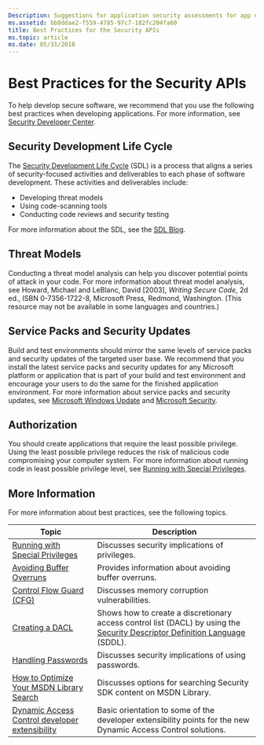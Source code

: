 ```yaml
---
Description: Suggestions for application security assessments for app development of Windows security software and secure software development, including application security testing.
ms.assetid: bb0ddae2-f559-4785-97c7-182fc204fa60
title: Best Practices for the Security APIs
ms.topic: article
ms.date: 05/31/2018
---
```


# Best Practices for the Security APIs

To help develop secure software, we recommend that you use the following best practices when developing applications. For more information, see [Security Developer Center](https://msdn.microsoft.com/security/default.aspx).

## Security Development Life Cycle

The [Security Development Life Cycle](/previous-versions/ms995349(v=msdn.10)) (SDL) is a process that aligns a series of security-focused activities and deliverables to each phase of software development. These activities and deliverables include:

-   Developing threat models
-   Using code-scanning tools
-   Conducting code reviews and security testing

For more information about the SDL, see the [SDL Blog](https://blogs.msdn.com/sdl/archive/2007/04/26/welcome-to-the-sdl-blog.aspx).

## Threat Models

Conducting a threat model analysis can help you discover potential points of attack in your code. For more information about threat model analysis, see Howard, Michael and LeBlanc, David \[2003\], *Writing Secure Code*, 2d ed., ISBN 0-7356-1722-8, Microsoft Press, Redmond, Washington. (This resource may not be available in some languages and countries.)

## Service Packs and Security Updates

Build and test environments should mirror the same levels of service packs and security updates of the targeted user base. We recommend that you install the latest service packs and security updates for any Microsoft platform or application that is part of your build and test environment and encourage your users to do the same for the finished application environment. For more information about service packs and security updates, see [Microsoft Windows Update](https://www.update.microsoft.com/microsoftupdate/v6/vistadefault.aspx?ln=en-us) and [Microsoft Security](https://www.microsoft.com/security).

## Authorization

You should create applications that require the least possible privilege. Using the least possible privilege reduces the risk of malicious code compromising your computer system. For more information about running code in least possible privilege level, see [Running with Special Privileges](running-with-special-privileges.md).

## More Information

For more information about best practices, see the following topics.



| Topic                                                                                                                        | Description                                                                                                                                                                                |
|------------------------------------------------------------------------------------------------------------------------------|--------------------------------------------------------------------------------------------------------------------------------------------------------------------------------------------|
| [Running with Special Privileges](running-with-special-privileges.md)<br/>                                            | Discusses security implications of privileges.<br/>                                                                                                                                  |
| [Avoiding Buffer Overruns](avoiding-buffer-overruns.md)<br/>                                                          | Provides information about avoiding buffer overruns.<br/>                                                                                                                            |
| [Control Flow Guard (CFG)](control-flow-guard.md)<br/>                                                                | Discusses memory corruption vulnerabilities.<br/>                                                                                                                                    |
| [Creating a DACL](creating-a-dacl.md)<br/>                                                                            | Shows how to create a discretionary access control list (DACL) by using the [Security Descriptor Definition Language](/windows/desktop/SecAuthZ/security-descriptor-definition-language) (SDDL).<br/> |
| [Handling Passwords](handling-passwords.md)<br/>                                                                      | Discusses security implications of using passwords.<br/>                                                                                                                             |
| [How to Optimize Your MSDN Library Search](how-to-optimize-your-msdn-library-search.md)<br/>                          | Discusses options for searching Security SDK content on MSDN Library.<br/>                                                                                                           |
| [Dynamic Access Control developer extensibility](/previous-versions/windows/desktop/dacx/dynamic-access-control-developer-extensibility-roadmap)<br/> | Basic orientation to some of the developer extensibility points for the new Dynamic Access Control solutions.<br/>                                                                   |



 

 

